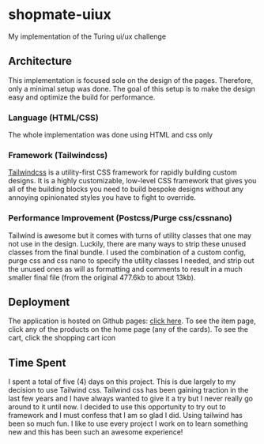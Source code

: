 # shopmate-uiux

My implementation of the Turing ui/ux challenge

## Architecture

This implementation is focused sole on the design of the pages. Therefore, only a minimal setup was done. The goal of this setup is to make the design easy and optimize the build for performance.

### Language (HTML/CSS)

The whole implementation was done using HTML and css only

### Framework (Tailwindcss)

[Tailwindcss](https://tailwindcss.com/) is a utility-first CSS framework for rapidly building custom designs. It is a highly customizable, low-level CSS framework that gives you all of the building blocks you need to build bespoke designs without any annoying opinionated styles you have to fight to override.

### Performance Improvement (Postcss/Purge css/cssnano)

Tailwind is awesome but it comes with turns of utility classes that one may not use in the design. Luckily, there are many ways to strip these unused classes from the final bundle. I used the combination of a custom config, purge css and css nano to specify the utility classes I needed, and strip out the unused ones as will as formatting and comments to result in a much smaller final file (from the original 477.6kb to about 13kb).

## Deployment

The application is hosted on Github pages: [click here](https://veraclins.github.io/shopmate-uiux/). To see the item page, click any of the products on the home page (any of the cards). To see the cart, click the shopping cart icon

## Time Spent

I spent a total of five (4) days on this project. This is due largely to my decision to use Tailwind css. Tailwind css has been gaining traction in the last few years and I have always wanted to give it a try but I never really go around to it until now. I decided to use this opportunity to try out to framework and I must confess that I am so glad I did. Using tailwind has been so much fun. I like to use every project I work on to learn something new and this has been such an awesome experience!
